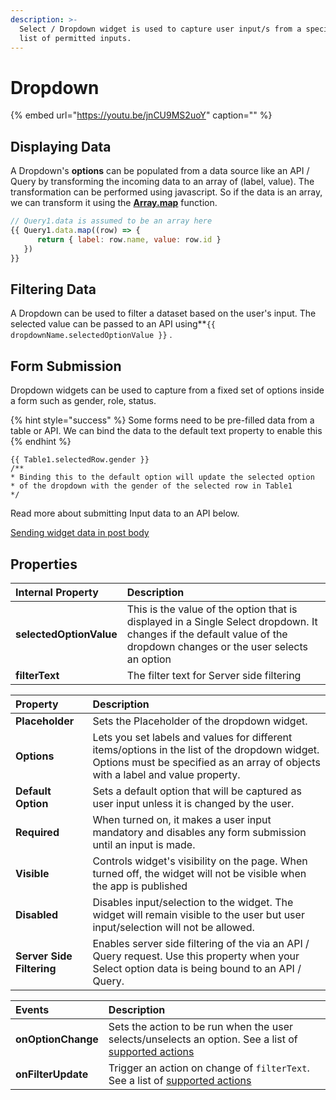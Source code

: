```yaml
---
description: >-
  ‌Select / Dropdown widget is used to capture user input/s from a specified
  list of permitted inputs.
---
```


# Dropdown

{% embed url="https://youtu.be/jnCU9MS2uoY" caption="" %}

## Displaying Data

A Dropdown's **options** can be populated from a data source like an API / Query by transforming the incoming data to an array of \(label, value\). The transformation can be performed using javascript. So if the data is an array, we can transform it using the [**Array.map**](https://developer.mozilla.org/en-US/docs/Web/JavaScript/Reference/Global_Objects/TypedArray/map) function.

```javascript
// Query1.data is assumed to be an array here
{{ Query1.data.map((row) => { 
      return { label: row.name, value: row.id } 
   }) 
}}
```

## Filtering Data

A Dropdown can be used to filter a dataset based on the user's input. The selected value can be passed to an API using\*\*`{{ dropdownName.selectedOptionValue }}` .

## **Form Submission**

Dropdown widgets can be used to capture from a fixed set of options inside a form such as gender, role, status.

{% hint style="success" %}
Some forms need to be pre-filled data from a table or API. We can bind the data to the default text property to enable this
{% endhint %}

```text
{{ Table1.selectedRow.gender }}
/**
* Binding this to the default option will update the selected option 
* of the dropdown with the gender of the selected row in Table1
*/
```

Read more about submitting Input data to an API below.

[Sending widget data in post body](dropdown-1.md)

## Properties

| Internal Property | Description |
| :--- | :--- |
| **selectedOptionValue** | This is the value of the option that is displayed in a Single Select dropdown. It changes if the default value of the dropdown changes or the user selects an option |
| **filterText** | The filter text for Server side filtering |

| Property | Description |
| :--- | :--- |
| **Placeholder** | Sets the Placeholder of the dropdown widget. |
| **Options** | Lets you set labels and values for different items/options in the list of the dropdown widget. Options must be specified as an array of objects with a label and value property. |
| **Default Option** | Sets a default option that will be captured as user input unless it is changed by the user. |
| **Required** | When turned on, it makes a user input mandatory and disables any form submission until an input is made. |
| **Visible** | Controls widget's visibility on the page. When turned off, the widget will not be visible when the app is published |
| **Disabled** | Disables input/selection to the widget. The widget will remain visible to the user but user input/selection will not be allowed. |
| **Server Side Filtering** | Enables server side filtering of the  via an API / Query request. Use this property when your Select option data is being bound to an API / Query. |

| Events | Description |
| :--- | :--- |
| **onOptionChange** | Sets the action to be run when the user selects/unselects an option. See a list of [supported actions](../core-concepts/writing-code/appsmith-framework.md) |
| **onFilterUpdate** | Trigger an action on change of `filterText`. See a list of [supported actions](../core-concepts/writing-code/appsmith-framework.md) |

